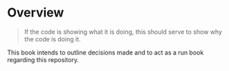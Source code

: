 # Overview

>If the code is showing what it is doing, this should serve to show why the code is doing it.

This book intends to outline decisions made and to act as a run book regarding this repository.
